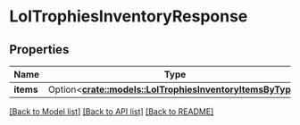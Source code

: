 # LolTrophiesInventoryResponse

## Properties

Name | Type | Description | Notes
------------ | ------------- | ------------- | -------------
**items** | Option<[**crate::models::LolTrophiesInventoryItemsByType**](LolTrophiesInventoryItemsByType.md)> |  | [optional]

[[Back to Model list]](../README.md#documentation-for-models) [[Back to API list]](../README.md#documentation-for-api-endpoints) [[Back to README]](../README.md)


